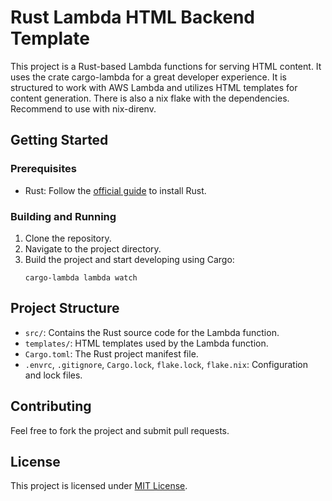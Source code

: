 # Rust Lambda HTML Backend Template

This project is a Rust-based Lambda functions for serving HTML content. It uses the crate cargo-lambda for a great developer experience. It is structured to work with AWS Lambda and utilizes HTML templates for content generation. There is also a nix flake with the dependencies. Recommend to use with nix-direnv.

## Getting Started

### Prerequisites

- Rust: Follow the [official guide](https://www.rust-lang.org/tools/install) to install Rust.

### Building and Running

1. Clone the repository.
2. Navigate to the project directory.
3. Build the project and start developing using Cargo:
   ```
   cargo-lambda lambda watch
   ```

## Project Structure

- `src/`: Contains the Rust source code for the Lambda function.
- `templates/`: HTML templates used by the Lambda function.
- `Cargo.toml`: The Rust project manifest file.
- `.envrc`, `.gitignore`, `Cargo.lock`, `flake.lock`, `flake.nix`: Configuration and lock files.

## Contributing

Feel free to fork the project and submit pull requests.

## License

This project is licensed under [MIT License](LICENSE).
